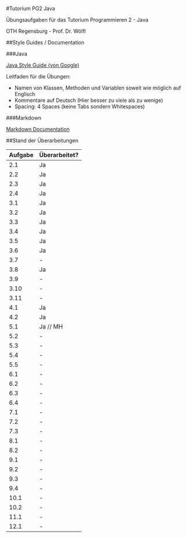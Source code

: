 #Tutorium PG2 Java

Übungsaufgaben für das Tutorium Programmieren 2 - Java

OTH Regensburg - Prof. Dr. Wölfl



##Style Guides / Documentation

###Java

[Java Style Guide (von Google)](http://google.github.io/styleguide/javaguide.html)

Leitfaden für die Übungen:

- Namen von Klassen, Methoden und Variablen soweit wie möglich auf Englisch
- Kommentare auf Deutsch (Hier besser zu viele als zu wenige)
- Spacing: 4 Spaces (keine Tabs sondern Whitespaces)

###Markdown

[Markdown Documentation](https://github.com/adam-p/markdown-here/wiki/Markdown-Cheatsheet)



##Stand der Überarbeitungen

| Aufgabe | Überarbeitet? |
|---------|---------------|
| 2.1     | Ja            |
| 2.2     | Ja            |
| 2.3     | Ja            |
| 2.4     | Ja            |
| 3.1     | Ja            |
| 3.2     | Ja            |
| 3.3     | Ja            |
| 3.4     | Ja            |
| 3.5     | Ja            |
| 3.6     | Ja            |
| 3.7     | -             |
| 3.8     | Ja            |
| 3.9     | -             |
| 3.10    | -             |
| 3.11    | -             |
| 4.1     | Ja            |
| 4.2     | Ja            |
| 5.1     | Ja // MH      |
| 5.2     | -             |
| 5.3     | -             |
| 5.4     | -             |
| 5.5     | -             |
| 6.1     | -             |
| 6.2     | -             |
| 6.3     | -             |
| 6.4     | -             |
| 7.1     | -             |
| 7.2     | -             |
| 7.3     | -             |
| 8.1     | -             |
| 8.2     | -             |
| 9.1     | -             |
| 9.2     | -             |
| 9.3     | -             |
| 9.4     | -             |
| 10.1    | -             |
| 10.2    | -             |
| 11.1    | -             |
| 12.1    | -             |
